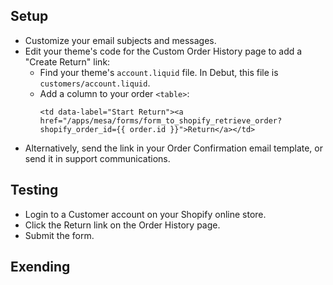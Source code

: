 ## Setup
* Customize your email subjects and messages.
* Edit your theme's code for the Custom Order History page to add a "Create Return" link:
  * Find your theme's `account.liquid` file. In Debut, this file is `customers/account.liquid`.
  * Add a column to your order `<table>`: 
    ```
    <td data-label="Start Return"><a href="/apps/mesa/forms/form_to_shopify_retrieve_order?shopify_order_id={{ order.id }}">Return</a></td>
    ```
* Alternatively, send the link in your Order Confirmation email template, or send it in support communications.

## Testing
* Login to a Customer account on your Shopify online store.
* Click the Return link on the Order History page.
* Submit the form.

## Exending
